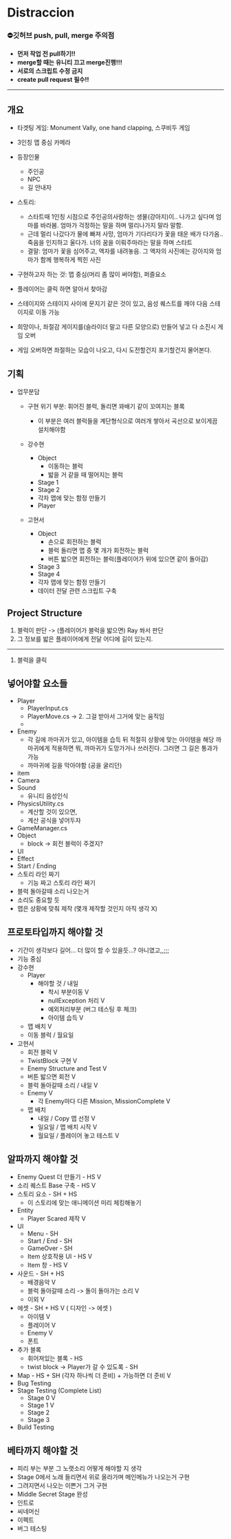 # Distraccion

### ⛔<b>깃허브 push, pull, merge 주의점</b>
- <b>먼저 작업 전 pull하기!!</b> 
- <b>merge할 때는 유니티 끄고 merge진행!!!</b>
- <b>서로의 스크립트 수정 금지</b>
- <b>create pull request 필수!!</b> 
-------------------
## 개요
- 타겟팅 게임: Monument Vally, one hand clapping, 스쿠비두 게임
- 3인칭 맵 중심 카메라
- 등장인물
    - 주인공
    - NPC
    - 길 안내자

- 스토리:
    - 스타트때 1인칭 시점으로 주인공의사랑하는 생물(강아지)이.. 나가고 싶다며 엄마를 바라봄. 엄마가 걱정하는 말을 하며 멀리나가지 말라 말함.
    - 근데 멀리 나갔다가 물에 빠져 사망, 엄마가 기다리다가 꽃을 태운 배가 다가옴.. 죽음을 인지하고 울다가. 너의 꿈을 이뤄주마라는 말을 하며 스타트
    -  결말: 엄마가 꽃을 심어주고, 액자를 내려놓음. 그 액자의 사진에는 강아지와 엄마가 함께 행복하게 찍힌 사진
- 구현하고자 하는 것: 맵 중심(머리 좀 많이 써야함), 퍼즐요소
- 플레이어는 클릭 하면 알아서 찾아감
- 스테이지와 스테이지 사이에 문지기 같은 것이 있고, 음성 퀘스트를 깨야 다음 스테이지로 이동 가능
- 희망이나, 좌절감 게이지를(슬라이더 말고 다른 모양으로) 만들어 넣고 다 소진시 게임 오버
- 게임 오버하면 좌절하는 모습이 나오고, 다시 도전할건지 포기할건지 물어본다.
## 기획 
- 업무분담
    - 구현 위기 부분: 휘어진 블럭, 돌리면 꽈배기 같이 꼬여지는 블록
        - 이 부분은 여러 블럭들을 계단형식으로 여러개 쌓아서 곡선으로 보이게끔 설치해야함

    - 강수현
        - Object
            - 이동하는 블럭
            - 밟을 거 같을 때  떨어지는 블럭
        - Stage 1
        - Stage 2
        - 각자 맵에 맞는 함정 만들기
        - Player
    - 고현서
        - Object
            - 손으로 회전하는 블럭
            - 블럭 돌리면 맵 중 몇 개가 회전하는 블럭
            - 버튼 밟으면 회전하는 블럭(플레이어가 위에 있으면 같이 돌아감)
        - Stage 3
        - Stage 4
        - 각자 맵에 맞는 함정 만들기
        - 데이터 전달 관련 스크립트 구축
## Project Structure
1. 블럭이 판단 -> (플레이어가 블럭을 밟으면) Ray 쏴서 판단
2. 그 정보를 밟은 플레이어에게 전달 어디에 길이 있는지. 
---
1. 블럭을 클릭 

## 넣어야할 요소들
- Player
    - PlayerInput.cs 
    - PlayerMove.cs -> 2. 그걸 받아서 그거에 맞는 움직임
    - 
- Enemy
    - 각 길에 까마귀가 있고, 아이템을 습득 뒤 적절히 상황에 맞는 아이템을 해당 까마귀에게 적용하면 
        뭐, 까마귀가 도망가거나 쓰러진다. 그러면 그 길은 통과가 가능
    - 까마귀에 길을 막아야함 (공을 굴리던)
- item
- Camera
- Sound
    - 유니티 음성인식
- PhysicsUtility.cs 
    - 계산할 것이 있으면, 
    - 계산 공식을 넣어두자
- GameManager.cs
- Object 
    - block -> 회전 블럭이 주겠지? 
- UI
- Effect
- Start / Ending
- 스토리 라인 짜기
    - 기능 짜고 스토리 라인 짜기
- 블럭 돌아갈때 소리 나오는거
- 소리도 중요할 듯
- 맵은 상황에 맞춰 제작 (몇개 제작할 것인지 아직 생각 X)
## <b>프로토타입까지 해야할 것</b>
- 기간이 생각보다 길어... 더 많이 할 수 있을듯...? 아니였고,,;;;
- 기능 중심
- 강수현
    - Player  
        - 해야할 것 / 내일
            - 착시 부분이동 V
            - nullException 처리 V
            - 예외처리부분 (버그 테스팅 후 체크)
            - 아이템 습득 V
    - 맵 배치 V
    - 이동 블럭 / 월요일
- 고현서
    - 회전 블럭 V 
    - TwistBlock 구현 V
    - Enemy Structure and Test V  
    - 버튼 밟으면 회전 V
    - 블럭 돌아갈때 소리 / 내일 V
    - Enemy V
        - 각 Enemy마다 다른 Mission, MissionComplete V
    - 맵 배치 
        - 내일 / Copy 맵 선정 V
        - 일요일 / 맵 배치 시작 V
        - 월요일 / 플레이어 놓고 테스트 V
## <b>알파까지 해야할 것</b>
- Enemy Quest 더 만들기 - HS V
- 소리 퀘스트 Base 구축 - HS V
- 스토리 요소 - SH + HS
    - 이 스토리에 맞는 애니메이션 미리 체킹해놓기
- Entity
    - Player Scared 제작 V
- UI
    - Menu - SH
    - Start / End - SH 
    - GameOver - SH
    - Item 상호작용 UI - HS V
    - Item 창 - HS V
- 사운드 - SH + HS
    - 배경음악 V
    - 블럭 돌아갈때 소리 -> 돌이 돌아가는 소리 V
    - 이외 V
- 에셋  - SH + HS V
( 디자인 -> 에셋 )
    - 아이템 V 
    - 플레이어 V
    - Enemy V
    - 폰트    
- 추가 블록
    - 휘어져있는 블록 - HS
    - twist block -> Player가 갈 수 있도록 - SH
- Map - HS + SH (각자 하나씩 더 준비) + 가능하면 더 준비 V
- Bug Testing
- Stage Testing (Complete List)
    - Stage 0 V
    - Stage 1 V
    - Stage 2 
    - Stage 3
- Build Testing
## <b> 베타까지 해야할 것</b>
- 피리 부는 부분 그 노랫소리 어떻게 해야할 지 생각
- Stage 0에서 노래 들리면서 위로 올라가며 메인메뉴가 나오는거 구현
- 그려지면서 나오는 이쁜거 그거 구현
- Middle Secret Stage 완성 
- 인트로
- 씨네머신
- 이펙트
- 버그 테스팅
